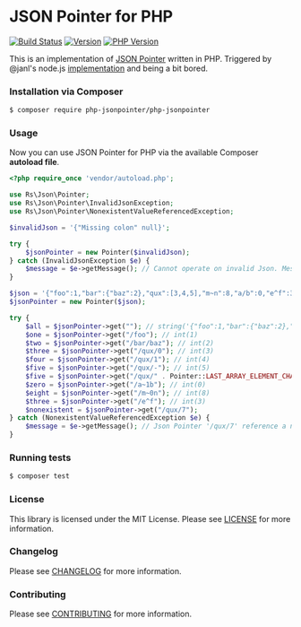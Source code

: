 # JSON Pointer for PHP

[![Build Status](https://secure.travis-ci.org/raphaelstolt/php-jsonpointer.png)](http://travis-ci.org/raphaelstolt/php-jsonpointer) [![Version](http://img.shields.io/packagist/v/php-jsonpointer/php-jsonpointer.svg?style=flat)](https://packagist.org/packages/php-jsonpointer/php-jsonpointer) [![PHP Version](http://img.shields.io/badge/php-5.4+-ff69b4.svg)](https://packagist.org/packages/php-jsonpointer/php-jsonpointer)

This is an implementation of [JSON Pointer](http://tools.ietf.org/html/rfc6901) written in PHP. Triggered by @janl's node.js [implementation](https://github.com/janl/node-jsonpointer) and being a bit bored.

### Installation via Composer

``` bash
$ composer require php-jsonpointer/php-jsonpointer
```

### Usage

Now you can use JSON Pointer for PHP via the available Composer **autoload file**.
``` php
<?php require_once 'vendor/autoload.php';

use Rs\Json\Pointer;
use Rs\Json\Pointer\InvalidJsonException;
use Rs\Json\Pointer\NonexistentValueReferencedException;

$invalidJson = '{"Missing colon" null}';

try {
    $jsonPointer = new Pointer($invalidJson);
} catch (InvalidJsonException $e) {
    $message = $e->getMessage(); // Cannot operate on invalid Json. Message: Parse error on line 1: ...
}

$json = '{"foo":1,"bar":{"baz":2},"qux":[3,4,5],"m~n":8,"a/b":0,"e^f":3}';
$jsonPointer = new Pointer($json);

try {
    $all = $jsonPointer->get(""); // string('{"foo":1,"bar":{"baz":2},"qux":[3,4,5],"m~n":8,"a/b":0,"e^f":3}')
    $one = $jsonPointer->get("/foo"); // int(1)
    $two = $jsonPointer->get("/bar/baz"); // int(2)
    $three = $jsonPointer->get("/qux/0"); // int(3)
    $four = $jsonPointer->get("/qux/1"); // int(4)
    $five = $jsonPointer->get("/qux/-"); // int(5)
    $five = $jsonPointer->get("/qux/" . Pointer::LAST_ARRAY_ELEMENT_CHAR); // int(5)
    $zero = $jsonPointer->get("/a~1b"); // int(0)
    $eight = $jsonPointer->get("/m~0n"); // int(8)
    $three = $jsonPointer->get("/e^f"); // int(3)
    $nonexistent = $jsonPointer->get("/qux/7");
} catch (NonexistentValueReferencedException $e) {
    $message = $e->getMessage(); // Json Pointer '/qux/7' reference a nonexistent value
}
```

### Running tests

``` bash
$ composer test
```

### License

This library is licensed under the MIT License. Please see [LICENSE](LICENSE.md) for more information.

### Changelog
Please see [CHANGELOG](CHANGELOG.md) for more information.

### Contributing
Please see [CONTRIBUTING](CONTRIBUTING.md) for more information.
